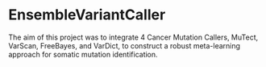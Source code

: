 # EnsembleVariantCaller

The aim of this project was to integrate 4 Cancer Mutation Callers, MuTect, VarScan, FreeBayes, and VarDict, to construct a robust meta-learning approach for somatic mutation identification.
